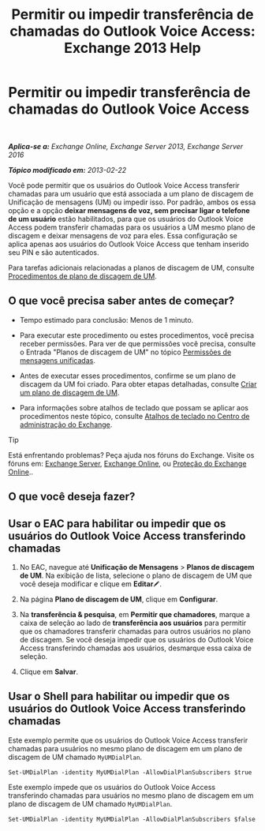 ﻿---
title: 'Permitir ou impedir transferência de chamadas do Outlook Voice Access: Exchange 2013 Help'
TOCTitle: Permitir ou impedir transferência de chamadas do Outlook Voice Access
ms:assetid: b80c57f1-394c-4608-8ad3-52a3e6d697db
ms:mtpsurl: https://technet.microsoft.com/pt-br/library/Ee423554(v=EXCHG.150)
ms:contentKeyID: 52058488
ms.date: 05/22/2018
mtps_version: v=EXCHG.150
ms.translationtype: MT
---

# Permitir ou impedir transferência de chamadas do Outlook Voice Access

 

_**Aplica-se a:** Exchange Online, Exchange Server 2013, Exchange Server 2016_

_**Tópico modificado em:** 2013-02-22_

Você pode permitir que os usuários do Outlook Voice Access transferir chamadas para um usuário que está associada a um plano de discagem de Unificação de mensagens (UM) ou impedir isso. Por padrão, ambos os essa opção e a opção **deixar mensagens de voz, sem precisar ligar o telefone de um usuário** estão habilitados, para que os usuários do Outlook Voice Access podem transferir chamadas para os usuários a UM mesmo plano de discagem e deixar mensagens de voz para eles. Essa configuração se aplica apenas aos usuários do Outlook Voice Access que tenham inserido seu PIN e são autenticados.

Para tarefas adicionais relacionadas a planos de discagem de UM, consulte [Procedimentos de plano de discagem de UM](um-dial-plan-procedures-exchange-2013-help.md).

## O que você precisa saber antes de começar?

  - Tempo estimado para conclusão: Menos de 1 minuto.

  - Para executar este procedimento ou estes procedimentos, você precisa receber permissões. Para ver de que permissões você precisa, consulte o Entrada "Planos de discagem de UM" no tópico [Permissões de mensagens unificadas](unified-messaging-permissions-exchange-2013-help.md).

  - Antes de executar esses procedimentos, confirme se um plano de discagem da UM foi criado. Para obter etapas detalhadas, consulte [Criar um plano de discagem de UM](create-a-um-dial-plan-exchange-2013-help.md).

  - Para informações sobre atalhos de teclado que possam se aplicar aos procedimentos neste tópico, consulte [Atalhos de teclado no Centro de administração do Exchange](keyboard-shortcuts-in-the-exchange-admin-center-exchange-online-protection-help.md).


> [!TIP]
> Está enfrentando problemas? Peça ajuda nos fóruns do Exchange. Visite os fóruns em: <A href="https://go.microsoft.com/fwlink/p/?linkid=60612">Exchange Server</A>, <A href="https://go.microsoft.com/fwlink/p/?linkid=267542">Exchange Online</A>, ou <A href="https://go.microsoft.com/fwlink/p/?linkid=285351">Proteção do Exchange Online</A>..



## O que você deseja fazer?

## Usar o EAC para habilitar ou impedir que os usuários do Outlook Voice Access transferindo chamadas

1.  No EAC, navegue até **Unificação de Mensagens** \> **Planos de discagem de UM**. Na exibição de lista, selecione o plano de discagem de UM que você deseja modificar e clique em **Editar**![Ícone de edição](images/JJ218640.6f53ccb2-1f13-4c02-bea0-30690e6ea71d(EXCHG.150).gif "Ícone de edição").

2.  Na página **Plano de discagem de UM**, clique em **Configurar**.

3.  Na **transferência & pesquisa**, em **Permitir que chamadores**, marque a caixa de seleção ao lado de **transferência aos usuários** para permitir que os chamadores transferir chamadas para outros usuários no plano de discagem. Se você deseja impedir que os usuários do Outlook Voice Access transferindo chamadas aos usuários, desmarque essa caixa de seleção.

4.  Clique em **Salvar**.

## Usar o Shell para habilitar ou impedir que os usuários do Outlook Voice Access transferindo chamadas

Este exemplo permite que os usuários do Outlook Voice Access transferir chamadas para usuários no mesmo plano de discagem em um plano de discagem de UM chamado `MyUMDialPlan`.

    Set-UMDialPlan -identity MyUMDialPlan -AllowDialPlanSubscribers $true

Este exemplo impede que os usuários do Outlook Voice Access transferindo chamadas para usuários no mesmo plano de discagem em um plano de discagem de UM chamado `MyUMDialPlan`.

    Set-UMDialPlan -identity MyUMDialPlan -AllowDialPlanSubscribers $false

